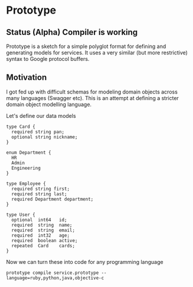 # Prototype

## Status (Alpha) Compiler is working

Prototype is a sketch for a simple polyglot format for defining and generating models for
services. It uses a very similar (but more restrictive) syntax to Google protocol buffers.

## Motivation

I got fed up with difficult schemas for modeling domain objects across many languages (Swagger etc). This is an attempt at defining a stricter domain object modelling language.

Let's define our data models

```
type Card {
  required string pan;
  optional string nickname;
}

enum Department {
  HR
  Admin
  Engineering
}

type Employee {
  required string first;
  required string last;
  required Department department;
}

type User {
  optional  int64   id;
  required  string  name;
  required  string  email;
  required  int32   age;
  required  boolean active;
  repeated  Card    cards;
}
```

Now we can turn these into code for any programming language

```
prototype compile service.prototype --language=ruby,python,java,objective-c
```

